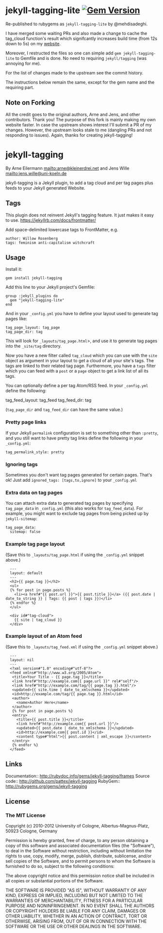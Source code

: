 # jekyll-tagging-lite [![Gem Version](https://badge.fury.io/rb/jekyll-tagging-lite.svg)](https://badge.fury.io/rb/jekyll-tagging-lite)

Re-published to rubygems as `jekyll-tagging-lite` by @mehdisadeghi.

I have merged some waiting PRs and also made a change to cache the tag_cloud function's result which
signifcantly increases build time (from 12s down to 5s) on my [website](https://github.com/mehdisadeghi/mehdix.ir).

Moreover, I restructed the files so one can simple add `gem jekyll-tagging-lite` to Gemfile and is done. No need to
requiring `jekyll/tagging` (was annoying for me).

For the list of changes made to the upstream see the commit history.

The instructions below remain the same, except for the gem name and the requiring part.

## Note on Forking
All the credit goes to the original authors, Arne and Jens, and other contributors. Thank you! The purpose of this fork is mainly
making my own website faster. In case the upstream shows interest I'll submit a PR of my changes. However, the upstream looks stale
to me (dangling PRs and not responding to issues). Again, thanks for creating jekyll-tagging!

# jekyll-tagging

By Arne Eilermann <mailto:arne@kleinerdrei.net> and Jens Wille <mailto:jens.wille@uni-koeln.de>

jekyll-tagging is a Jekyll plugin, to add a tag cloud and per tag pages plus feeds to your Jekyll generated Website.

## Tags
This plugin does not reinvent Jekyll's tagging feature. It just makes it easy to use.
<https://jekyllrb.com/docs/frontmatter/>

Add space-delimited lowercase tags to FrontMatter, e.g.

  ~~~~
  author: Willow Rosenberg
  tags: feminism anti-capitalism witchcraft
  ~~~~

## Usage

Install it:

    gem install jekyll-tagging

Add this line to your Jekyll project's Gemfile:

    group :jekyll_plugins do
      gem "jekyll-tagging-lite"
    end

And in your `_config.yml` you have to define your layout used to generate tag pages like:

    tag_page_layout: tag_page
    tag_page_dir: tag

This will look for `_layouts/tag_page.html`>, and use it to generate tag pages into the `_site/tag` directory.

Now you have a new filter called `tag_cloud` which you can use with the `site` object as argument in your layout to get a cloud of all your site's tags. The tags are linked to their related tag page. Furthermore, you have a `tags` filter which you can feed with a `post` or a `page` object to get a link list of all its tags.

You can optionally define a per tag Atom/RSS feed.  In your `_config.yml` define the following:

  tag_feed_layout: tag_feed
  tag_feed_dir: tag

(`tag_page_dir` and `tag_feed_dir` can have the same value.)

### Pretty page links

If your Jekyll `permalink` configuration is set to something other than `:pretty`, and you still want to have pretty tag links define the following in your `_config.yml`:

    tag_permalink_style: pretty

### Ignoring tags

Sometimes you don't want tag pages generated for certain pages. That's ok! Just add `ignored_tags: [tags,to,ignore]` to your `_config.yml`

### Extra data on tag pages

You can attach extra data to generated tag pages by specifying `tag_page_data` in `_config.yml` (this also works for `tag_feed_data`). For example, you might want to exclude tag pages from being picked up by `jekyll-sitemap`:

    tag_page_data:
      sitemap: false

### Example tag page layout

(Save this to `_layouts/tag_page.html` if using the `_config.yml` snippet above.)

~~~~
  ---
  layout: default
  ---
  <h2>{{ page.tag }}</h2>
  <ul>
  {% for post in page.posts %}
    <li><a href#"{{ post.url }}">{{ post.title }}</a> ({{ post.date | date_to_string }} | Tags: {{ post | tags }})</li>
  {% endfor %}
  </ul>

  <div id#"tag-cloud">
    {{ site | tag_cloud }}
  </div>
~~~~

### Example layout of an Atom feed

(Save this to `_layouts/tag_feed.xml` if using the `_config.yml` snippet above.)

~~~~
  ---
  layout: nil
  ---
  <?xml version#"1.0" encoding#"utf-8"?>
  <feed xmlns#"http://www.w3.org/2005/Atom">
   <title>Your Title - {{ page.tag }}</title>
   <link href#"http://example.com{{ page.url }}" rel#"self"/>
   <link href#"http://example.com/tag/{{ page.tag }}.html"/>
   <updated>{{ site.time | date_to_xmlschema }}</updated>
   <id>http://example.com/tag/{{ page.tag }}.html</id>
   <author>
     <name>Author Here</name>
   </author>
   {% for post in page.posts %}
   <entry>
     <title>{{ post.title }}</title>
     <link href#"http://example.com{{ post.url }}"/>
     <updated>{{ post.date | date_to_xmlschema }}</updated>
     <id>http://example.com{{ post.id }}</id>
     <content type#"html">{{ post.content | xml_escape }}</content>
   </entry>
   {% endfor %}
  </feed>
~~~~

## Links

Documentation:: <http://rubydoc.info/gems/jekyll-tagging/frames>
Source code:: <http://github.com/pattex/jekyll-tagging>
RubyGem:: <http://rubygems.org/gems/jekyll-tagging>

## License

### The MIT License

Copyright (c) 2010-2012 University of Cologne,
Albertus-Magnus-Platz, 50923 Cologne, Germany

Permission is hereby granted, free of charge, to any person obtaining a copy
of this software and associated documentation files (the "Software"), to deal
in the Software without restriction, including without limitation the rights
to use, copy, modify, merge, publish, distribute, sublicense, and/or sell
copies of the Software, and to permit persons to whom the Software is
furnished to do so, subject to the following conditions:

The above copyright notice and this permission notice shall be included in
all copies or substantial portions of the Software.

THE SOFTWARE IS PROVIDED "AS IS", WITHOUT WARRANTY OF ANY KIND, EXPRESS OR
IMPLIED, INCLUDING BUT NOT LIMITED TO THE WARRANTIES OF MERCHANTABILITY,
FITNESS FOR A PARTICULAR PURPOSE AND NONINFRINGEMENT. IN NO EVENT SHALL THE
AUTHORS OR COPYRIGHT HOLDERS BE LIABLE FOR ANY CLAIM, DAMAGES OR OTHER
LIABILITY, WHETHER IN AN ACTION OF CONTRACT, TORT OR OTHERWISE, ARISING FROM,
OUT OF OR IN CONNECTION WITH THE SOFTWARE OR THE USE OR OTHER DEALINGS IN
THE SOFTWARE.
